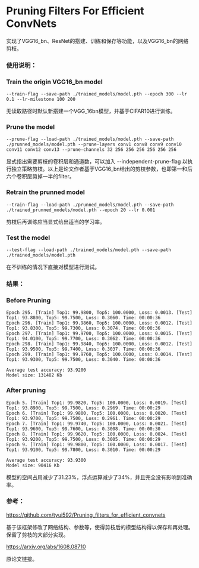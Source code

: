 # Pruning Filters For Efficient ConvNets

实现了VGG16_bn、ResNet的搭建、训练和保存等功能，以及VGG16_bn的网络剪枝。

### 使用说明：

### Train the origin VGG16_bn model

```
--train-flag --save-path ./trained_models/model.pth --epoch 300 --lr 0.1 --lr-milestone 100 200
```

无读取路径时默认新搭建一个VGG_16bn模型，并基于CIFAR10进行训练。

### Prune the model

```
--prune-flag --load-path ./trained_models/model.pth --save-path ./prunned_models/model.pth --prune-layers conv1 conv8 conv9 conv10 conv11 conv12 conv13 --prune-channels 32 256 256 256 256 256 256
```

显式指出需要剪枝的卷积层和通道数，可以加入 --independent-prune-flag 以执行独立策略剪枝。以上是论文作者基于VGG16_bn给出的剪枝参数，也即第一和后六个卷积层剪掉一半的filter。

### Retrain the prunned model

```
--train-flag --load-path ./prunned_models/model.pth --save-path ./trained_prunned_models/model.pth --epoch 20 --lr 0.001
```

剪枝后再训练应当显式给出适当的学习率。

### Test the model

```
--test-flag --load-path ./trained_models/model.pth --save-path ./trained_models/model.pth
```

在不训练的情况下直接对模型进行测试。

### 结果：

### Before Pruning

```
Epoch 295. [Train] Top1: 99.9800, Top5: 100.0000, Loss: 0.0013. [Test] Top1: 93.8800, Top5: 99.7500, Loss: 0.3060. Time: 00:00:36
Epoch 296. [Train] Top1: 99.9860, Top5: 100.0000, Loss: 0.0012. [Test] Top1: 93.8300, Top5: 99.7300, Loss: 0.3074. Time: 00:00:36
Epoch 297. [Train] Top1: 99.9700, Top5: 100.0000, Loss: 0.0015. [Test] Top1: 94.0100, Top5: 99.7700, Loss: 0.3062. Time: 00:00:36
Epoch 298. [Train] Top1: 99.9840, Top5: 100.0000, Loss: 0.0012. [Test] Top1: 93.9500, Top5: 99.7400, Loss: 0.3037. Time: 00:00:36
Epoch 299. [Train] Top1: 99.9760, Top5: 100.0000, Loss: 0.0014. [Test] Top1: 93.9300, Top5: 99.7500, Loss: 0.3040. Time: 00:00:36

Average test accuracy: 93.9200
Model size: 131482 Kb
```

### After pruning

```
Epoch 5. [Train] Top1: 99.9820, Top5: 100.0000, Loss: 0.0019. [Test] Top1: 93.8900, Top5: 99.7500, Loss: 0.2969. Time: 00:00:29
Epoch 6. [Train] Top1: 99.9800, Top5: 100.0000, Loss: 0.0020. [Test] Top1: 93.9700, Top5: 99.7500, Loss: 0.2961. Time: 00:00:29
Epoch 7. [Train] Top1: 99.9740, Top5: 100.0000, Loss: 0.0021. [Test] Top1: 93.9600, Top5: 99.7600, Loss: 0.3008. Time: 00:00:30
Epoch 8. [Train] Top1: 99.9620, Top5: 100.0000, Loss: 0.0024. [Test] Top1: 93.9200, Top5: 99.7500, Loss: 0.3005. Time: 00:00:29
Epoch 9. [Train] Top1: 99.9800, Top5: 100.0000, Loss: 0.0017. [Test] Top1: 93.9100, Top5: 99.7800, Loss: 0.3010. Time: 00:00:29

Average test accuracy: 93.9300
Model size: 90416 Kb
```

模型的空间占用减少了31.23%，浮点运算减少了34%，并且完全没有影响到准确率。

### 参考：

https://github.com/tyui592/Pruning_filters_for_efficient_convnets

基于该框架修改了网络结构、参数等，使得剪枝后的模型结构得以保存和再处理。保留了剪枝的大部分实现。

https://arxiv.org/abs/1608.08710

原论文链接。
